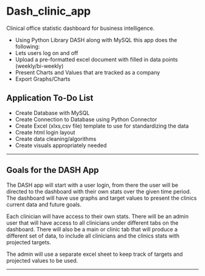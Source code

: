 # Dash_clinic_app
Clinical office statistic dashboard for business intelligence.

- Using Python Library DASH along with MySQL this app does the following:
- Lets users log on and off
- Upload a pre-formatted excel document with filled in data points (weekly/bi-weekly)
- Present Charts and Values that are tracked as a company
- Export Graphs/Charts

## Application To-Do List
- Create Database with MySQL
- Create Connection to Database using Python Connector
- Create Excel (xlxs,csv file) template to use for standardizing the data
- Create html login layout
- Create data cleaning/algorithms
- Create visuals appropriately needed
-------------------------------------------------
## Goals for the DASH App

The DASH app will start with a user login, from there the user will be directed to the dashboard with their own stats over the given time period. The dashboard will have use graphs and target values to present the clinics current data and future goals.

Each clinician will have access to their own stats. There will be an admin user that will have access to all clinicians under different tabs on the dashboard. There will also be a main or clinic tab that will produce a different set of data, to include all clinicians and the clinics stats with projected targets.

The admin will use a separate excel sheet to keep track of targets and projected values to be used.

------------------------------------------------



